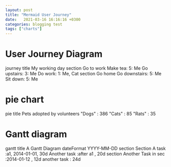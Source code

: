 ```yaml
---
layout: post
title: "Mermaid User Journey"
date:   2021-03-16 16:16:16 +0300
categories: blogging test
tags: ["charts"]
---
```



# User Journey Diagram

<div class="mermaid">
journey
    title My working day
    section Go to work
      Make tea: 5: Me
      Go upstairs: 3: Me
      Do work: 1: Me, Cat
    section Go home
      Go downstairs: 5: Me
      Sit down: 5: Me
</div>


# pie chart

<div class="mermaid">
pie title Pets adopted by volunteers
"Dogs" : 386
"Cats" : 85
"Rats" : 35
</div>



# Gantt diagram

<div class="mermaid">
gantt
    title A Gantt Diagram
    dateFormat  YYYY-MM-DD
    section Section
    A task           :a1, 2014-01-01, 30d
    Another task     :after a1  , 20d
    section Another
    Task in sec      :2014-01-12  , 12d
    another task      : 24d
</div>